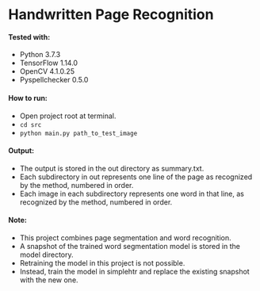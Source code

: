 # Handwritten Page Recognition

#### Tested with:
- Python 3.7.3
- TensorFlow 1.14.0
- OpenCV 4.1.0.25
- Pyspellchecker 0.5.0

#### How to run:
- Open project root at terminal.
- `cd src`
- `python main.py path_to_test_image`

#### Output:
- The output is stored in the out directory as summary.txt.
- Each subdirectory in out represents one line of the page as recognized by the method, numbered in order.
- Each image in each subdirectory represents one word in that line, as recognized by the method, numbered in order. 

#### Note:
- This project combines page segmentation and word recognition.
- A snapshot of the trained word segmentation model is stored in the model directory.
- Retraining the model in this project is not possible.
- Instead, train the model in simplehtr and replace the existing snapshot with the new one.
